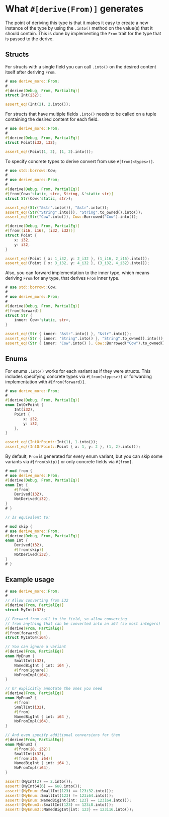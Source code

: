 # What `#[derive(From)]` generates

The point of deriving this type is that it makes it easy to create a new
instance of the type by using the `.into()` method on the value(s) that it
should contain. This is done by implementing the `From` trait for the type
that is passed to the derive.




## Structs

For structs with a single field you can call `.into()` on the desired content
itself after deriving `From`.

```rust
# use derive_more::From;
#
#[derive(Debug, From, PartialEq)]
struct Int(i32);

assert_eq!(Int(2), 2.into());
```

For structs that have multiple fields `.into()` needs to be called on a tuple
containing the desired content for each field.

```rust
# use derive_more::From;
#
#[derive(Debug, From, PartialEq)]
struct Point(i32, i32);

assert_eq!(Point(1, 2), (1, 2).into());
```

To specify concrete types to derive convert from use `#[from(<types>)]`.

```rust
# use std::borrow::Cow;
#
# use derive_more::From;
#
#[derive(Debug, From, PartialEq)]
#[from(Cow<'static, str>, String, &'static str)]
struct Str(Cow<'static, str>);

assert_eq!(Str("&str".into()), "&str".into());
assert_eq!(Str("String".into()), "String".to_owned().into());
assert_eq!(Str("Cow".into()), Cow::Borrowed("Cow").into());

#[derive(Debug, From, PartialEq)]
#[from((i16, i16), (i32, i32))]
struct Point {
    x: i32,
    y: i32,
}

assert_eq!(Point { x: 1_i32, y: 2_i32 }, (1_i16, 2_i16).into());
assert_eq!(Point { x: 3_i32, y: 4_i32 }, (3_i32, 4_i32).into());
```

Also, you can forward implementation to the inner type, which means deriving `From` for any type, that derives `From`
inner type.

```rust
# use std::borrow::Cow;
#
# use derive_more::From;
#
#[derive(Debug, From, PartialEq)]
#[from(forward)]
struct Str {
    inner: Cow<'static, str>,
}

assert_eq!(Str { inner: "&str".into() }, "&str".into());
assert_eq!(Str { inner: "String".into() }, "String".to_owned().into());
assert_eq!(Str { inner: "Cow".into() }, Cow::Borrowed("Cow").to_owned().into());
```




## Enums

For enums `.into()` works for each variant as if they were structs. This
includes specifying concrete types via `#[from(<types>)]` or forwarding
implementation with `#[from(forward)]`.

```rust
# use derive_more::From;
#
#[derive(Debug, From, PartialEq)]
enum IntOrPoint {
    Int(i32),
    Point {
        x: i32,
        y: i32,
    },
}

assert_eq!(IntOrPoint::Int(1), 1.into());
assert_eq!(IntOrPoint::Point { x: 1, y: 2 }, (1, 2).into());
```

By default, `From` is generated for every enum variant, but you can skip some
variants via `#[from(skip)]` or only concrete fields via `#[from]`.

```rust
# mod from {
# use derive_more::From;
#[derive(Debug, From, PartialEq)]
enum Int {
    #[from]
    Derived(i32),
    NotDerived(i32),
}
# }

// Is equivalent to:

# mod skip {
# use derive_more::From;
#[derive(Debug, From, PartialEq)]
enum Int {
    Derived(i32),
    #[from(skip)]
    NotDerived(i32),
}
# }
```




## Example usage

```rust
# use derive_more::From;
#
// Allow converting from i32
#[derive(From, PartialEq)]
struct MyInt(i32);

// Forward from call to the field, so allow converting
// from anything that can be converted into an i64 (so most integers)
#[derive(From, PartialEq)]
#[from(forward)]
struct MyInt64(i64);

// You can ignore a variant
#[derive(From, PartialEq)]
enum MyEnum {
    SmallInt(i32),
    NamedBigInt { int: i64 },
    #[from(ignore)]
    NoFromImpl(i64),
}

// Or explicitly annotate the ones you need
#[derive(From, PartialEq)]
enum MyEnum2 {
    #[from]
    SmallInt(i32),
    #[from]
    NamedBigInt { int: i64 },
    NoFromImpl(i64),
}

// And even specify additional conversions for them
#[derive(From, PartialEq)]
enum MyEnum3 {
    #[from(i8, i32)]
    SmallInt(i32),
    #[from(i16, i64)]
    NamedBigInt { int: i64 },
    NoFromImpl(i64),
}

assert!(MyInt(2) == 2.into());
assert!(MyInt64(6) == 6u8.into());
assert!(MyEnum::SmallInt(123) == 123i32.into());
assert!(MyEnum::SmallInt(123) != 123i64.into());
assert!(MyEnum::NamedBigInt{int: 123} == 123i64.into());
assert!(MyEnum3::SmallInt(123) == 123i8.into());
assert!(MyEnum3::NamedBigInt{int: 123} == 123i16.into());
```
